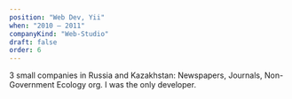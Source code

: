 ```yaml
---
position: "Web Dev, Yii"
when: "2010 – 2011"
companyKind: "Web-Studio"
draft: false
order: 6
---
```


3 small companies in Russia and Kazakhstan: Newspapers, Journals, Non-Government Ecology org. I was the only developer.  
